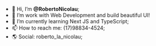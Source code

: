 - 👋 Hi, I’m **@RobertoNicolau**;
- 👀 I’m work with Web Development and build beautiful UI!
- 🌱 I’m currently learning Next JS and TypeScript;
- 📫 How to reach me: (17)98834-4524; 
- 🌎 Social: roberto_la_nicolau;
